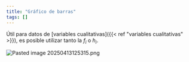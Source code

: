 ```yaml
---
title: "Gráfico de barras"
tags: []
---
```

Útil para datos de [variables cualitativas]({{< ref "variables cualitativas" >}}), es posible utilizar tanto la $f_i$ o $h_i$.

![Pasted image 20250413125315.png](#)